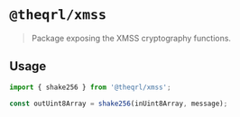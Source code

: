 # `@theqrl/xmss`

> Package exposing the XMSS cryptography functions.

## Usage

```js
import { shake256 } from '@theqrl/xmss';

const outUint8Array = shake256(inUint8Array, message);
```
